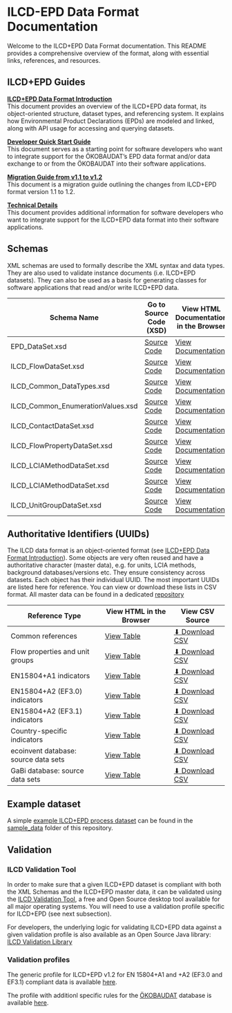 # ILCD-EPD Data Format Documentation

Welcome to the ILCD+EPD Data Format documentation. This README provides a comprehensive overview of the format, along with essential links, references, and resources.

## ILCD+EPD Guides

**[ILCD+EPD Data Format Introduction](/doc/guides/ILCD-EPD_Data_Format_Introduction.md)**<br/>
This document provides an overview of the ILCD+EPD data format, its object-oriented structure, dataset types, and referencing system. It explains how Environmental Product Declarations (EPDs) are modeled and linked, along with API usage for accessing and querying datasets.

**[Developer Quick Start Guide](/doc/guides/EPD%20Data%20Format%20–%20Developer%20Quick%20Start%20Guide.md)**<br/>
This document serves as a starting point for software developers who want to integrate support for the ÖKOBAUDAT’s EPD data format and/or data exchange to or from the ÖKOBAUDAT into their software applications.
 
**[Migration Guide from v1.1 to v1.2](/doc/guides/EPD%20Data%20Format%20–%20Migration%20Guide%20from%201.1%20to%201.2.md)**<br/>
This document is a migration guide outlining the changes from ILCD+EPD format version 1.1 to 1.2.

**[Technical Details](/doc/guides/EPD%20Data%20Format%20–%20Technical%20Details.md)**<br/>
This document provides additional information for software developers who want to integrate support for the ILCD+EPD data format into their software applications.


## Schemas
XML schemas are used to formally describe the XML syntax and data types. They are also used to validate instance documents (i.e. ILCD+EPD datasets). They can also be used as a basis for generating classes for software applications that read and/or write ILCD+EPD data.

| Schema Name | Go to Source Code (XSD) | View HTML Documentation in the Browser |
|-------------|-------------------|-----------------------------------|
| EPD_DataSet.xsd | [Source Code](./schemas/EPD_DataSet.xsd) | [View Documentation](https://indatawg.github.io/ILCD-EPD-Data-Format/gitBranches/feature/v1.3-alpha_en-15804/schemadoc/EPD_DataSet.html) |
| ILCD_FlowDataSet.xsd | [Source Code](./schemas/ILCD_FlowDataSet.xsd) | [View Documentation](https://indatawg.github.io/ILCD-EPD-Data-Format/gitBranches/feature/v1.3-alpha_en-15804/schemadoc/EPD_FlowDataSet.html) |
| ILCD_Common_DataTypes.xsd | [Source Code](./schemas/ILCD_Common_DataTypes.xsd ) | [View Documentation](https://indatawg.github.io/ILCD-EPD-Data-Format/gitBranches/feature/v1.3-alpha_en-15804/schemadoc/ILCD_Common_DataTypes.html) |
| ILCD_Common_EnumerationValues.xsd | [Source Code](./schemas/ILCD_Common_EnumerationValues.xsd) | [View Documentation](https://indatawg.github.io/ILCD-EPD-Data-Format/gitBranches/feature/v1.3-alpha_en-15804/schemadoc/ILCD_Common_EnumerationValues.html) |
| ILCD_ContactDataSet.xsd | [Source Code](./schemas/ILCD_ContactDataSet.xsd) | [View Documentation](https://indatawg.github.io/ILCD-EPD-Data-Format/gitBranches/feature/v1.3-alpha_en-15804/schemadoc/ILCD_ContactDataSet.html) |
| ILCD_FlowPropertyDataSet.xsd | [Source Code](./schemas/ILCD_FlowPropertyDataSet.xsd) | [View Documentation](https://indatawg.github.io/ILCD-EPD-Data-Format/gitBranches/feature/v1.3-alpha_en-15804/schemadoc/ILCD_FlowPropertyDataSet.html) |
| ILCD_LCIAMethodDataSet.xsd | [Source Code](./schemas/ILCD_LCIAMethodDataSet.xsd) | [View Documentation](https://indatawg.github.io/ILCD-EPD-Data-Format/gitBranches/feature/v1.3-alpha_en-15804/schemadoc/ILCD_LCIAMethodDataSet.html) |
| ILCD_LCIAMethodDataSet.xsd | [Source Code](./schemas/ILCD_LCIAMethodDataSet.xsd) | [View Documentation](https://indatawg.github.io/ILCD-EPD-Data-Format/gitBranches/feature/v1.3-alpha_en-15804/schemadoc/ILCD_SourceDataSet.html) |
| ILCD_UnitGroupDataSet.xsd | [Source Code](./schemas/ILCD_UnitGroupDataSet.html) | [View Documentation](https://indatawg.github.io/ILCD-EPD-Data-Format/gitBranches/feature/v1.3-alpha_en-15804/schemadoc/ILCD_UnitGroupDataSet.html) |


## Authoritative Identifiers (UUIDs)

The ILCD data format is an object-oriented format (see [ILCD+EPD Data Format Introduction](/doc/guides/ILCD-EPD_Data_Format_Introduction.md)). Some objects are very often reused and have a authoritative character (master data), e.g. for units, LCIA methods, background databases/versions etc. They ensure consistency across datasets.
Each object has their individual UUID. The most important UUIDs are listed here for reference. You can view or download these lists in CSV format.
All master data can be found in a dedicated [repository](https://github.com/InDataWG/ILCD-EPD-Master-Data) 

| Reference Type                         | View HTML in the Browser                         | View CSV Source                              |
|----------------------------------------|--------------------------------------------------|------------------------------------------------|
| Common references                      | [View Table](https://indatawg.github.io/ILCD-EPD-Data-Format/gitBranches/feature/v1.3-alpha_en-15804/identifiers/Common_references.html)     | [⬇ Download CSV](./doc/identifiers/Common_references.csv "download")       |
| Flow properties and unit groups        | [View Table](https://indatawg.github.io/ILCD-EPD-Data-Format/gitBranches/feature/v1.3-alpha_en-15804/identifiers/Flow_properties_and_unit_groups.html) | [⬇ Download CSV](./doc/identifiers/Flow_properties_and_unit_groups.csv "download")|
| EN15804+A1 indicators                  | [View Table](https://indatawg.github.io/ILCD-EPD-Data-Format/gitBranches/feature/v1.3-alpha_en-15804/identifiers/EN15804+A1_indicators.html) | [⬇ Download CSV](./doc/identifiers/EN15804+A1_indicators.csv "download")|
| EN15804+A2 (EF3.0) indicators          | [View Table](https://indatawg.github.io/ILCD-EPD-Data-Format/gitBranches/feature/v1.3-alpha_en-15804/identifiers/EN15804+A2_EF3.0_indicators.html) | [⬇ Download CSV](./doc/identifiers/EN15804+A2_EF3.0_indicators.csv "download")|
| EN15804+A2 (EF3.1) indicators          | [View Table](https://indatawg.github.io/ILCD-EPD-Data-Format/gitBranches/feature/v1.3-alpha_en-15804/identifiers/EN15804+A2_EF3.1_indicators.html) | [⬇ Download CSV](./doc/identifiers/EN15804+A2_EF3.1_indicators.csv "download")|
| Country-specific indicators            | [View Table](https://indatawg.github.io/ILCD-EPD-Data-Format/gitBranches/feature/v1.3-alpha_en-15804/identifiers/Country-specific_indicators.html)  | [⬇ Download CSV](./doc/identifiers/Country-specific_indicators.csv "download") |
| ecoinvent database: source data sets   | [View Table](https://indatawg.github.io/ILCD-EPD-Data-Format/gitBranches/feature/v1.3-alpha_en-15804/identifiers/BackgroundDB_SourceDatasets_ecoinvent.html)  | [⬇ Download CSV](./doc/identifiers/BackgroundDB_SourceDatasets_ecoinvent.csv "download")    |
| GaBi database: source data sets        | [View Table](https://indatawg.github.io/ILCD-EPD-Data-Format/gitBranches/feature/v1.3-alpha_en-15804/identifiers/BackgroundDB_SourceDatasets_GaBi.html) | [⬇ Download CSV](./doc/identifiers/BackgroundDB_SourceDatasets_GaBi.csv "download")  |


## Example dataset

A simple [example ILCD+EPD process dataset](./sample_data/processes/EPDv1.3_example_57a4ae65-d305-421e-b21f-a3f0c35b8abe.xml) can be found in the [sample_data](./sample_data) folder of this repository. 


## Validation

### ILCD Validation Tool

In order to make sure that a given ILCD+EPD dataset is compliant with both the XML Schemas and the ILCD+EPD master data, it can be validated using the [ILCD Validation Tool](https://bitbucket.org/okusche/ilcdvalidationtool/wiki/Home), a free and Open Source desktop tool available for all major operating systems. You will need to use a validation profile specific for ILCD+EPD (see next subsection).

For developers, the underlying logic for validating ILCD+EPD data against a given validation profile is also available as an Open Source Java library: [ILCD Validation Library](https://bitbucket.org/okusche/ilcdvalidation/)

### Validation profiles

The generic profile for ILCD+EPD v1.2 for EN 15804+A1 and +A2 (EF3.0 and EF3.1) compliant data is available [here](https://repo1.maven.org/maven2/com/okworx/ilcd/validation/profiles/EPD-1.2-Generic-EN15804/2.2.0/EPD-1.2-Generic-EN15804-2.2.0.jar).

The profile with additionl specific rules for the [ÖKOBAUDAT](https://www.oekobaudat.de/) database is available [here](https://repo1.maven.org/maven2/com/okworx/ilcd/validation/profiles/EPD-1.2-OEKOBAUDAT/3.5.0/EPD-1.2-OEKOBAUDAT-3.5.0.jar).





